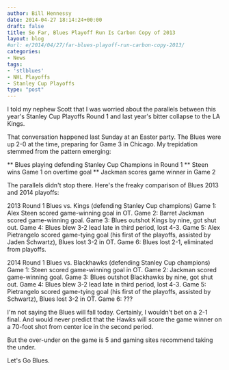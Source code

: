 ```yaml
---
author: Bill Hennessy
date: 2014-04-27 18:14:24+00:00
draft: false
title: So Far, Blues Playoff Run Is Carbon Copy of 2013
layout: blog
#url: e/2014/04/27/far-blues-playoff-run-carbon-copy-2013/
categories:
- News
tags:
- 'stlblues'
- NHL Playoffs
- Stanley Cup Playoffs
type: "post"
---
```


I told my nephew Scott that I was worried about the parallels between this year's Stanley Cup Playoffs Round 1 and last year's bitter collapse to the LA Kings.

That conversation happened last Sunday at an Easter party. The Blues were up 2-0 at the time, preparing for Game 3 in Chicago. My trepidation stemmed from the pattern emerging:




** Blues playing defending Stanley Cup Champions in Round 1
** Steen wins Game 1 on overtime goal
** Jackman scores game winner in Game 2


The parallels didn't stop there. Here's the freaky comparison of Blues 2013 and 2014 playoffs:



2013 Round 1 Blues vs. Kings (defending Stanley Cup champions)
Game 1: Alex Steen scored game-winning goal in OT.
Game 2: Barret Jackman scored game-winning goal.
Game 3: Blues outshot Kings by nine, got shut out.
Game 4: Blues blew 3-2 lead late in third period, lost 4-3.
Game 5: Alex Pietrangelo scored game-tying goal (his first of the playoffs, assisted by Jaden Schwartz), Blues lost 3-2 in OT.
Game 6: Blues lost 2-1, eliminated from playoffs.





2014 Round 1 Blues vs. Blackhawks (defending Stanley Cup champions)
Game 1: Steen scored game-winning goal in OT.
Game 2: Jackman scored game-winning goal.
Game 3: Blues outshot Blackhawks by nine, got shut out.
Game 4: Blues blew 3-2 lead late in third period, lost 4-3.
Game 5: Pietrangelo scored game-tying goal (his first of the playoffs, assisted by Schwartz), Blues lost 3-2 in OT.
Game 6: ???





I'm not saying the Blues will fall today. Certainly, I wouldn't bet on a 2-1 final. And would never predict that the Hawks will score the game winner on a 70-foot shot from center ice in the second period.





But the over-under on the game is 5 and gaming sites recommend taking the under.





Let's Go Blues.

